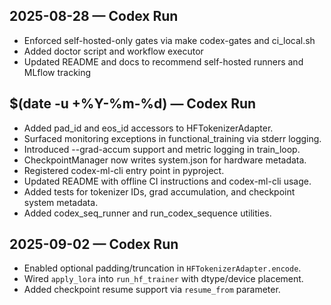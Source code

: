 ## 2025-08-28 — Codex Run
- Enforced self-hosted-only gates via make codex-gates and ci_local.sh
- Added doctor script and workflow executor
- Updated README and docs to recommend self-hosted runners and MLflow tracking

## $(date -u +%Y-%m-%d) — Codex Run
- Added pad_id and eos_id accessors to HFTokenizerAdapter.
- Surfaced monitoring exceptions in functional_training via stderr logging.
- Introduced --grad-accum support and metric logging in train_loop.
- CheckpointManager now writes system.json for hardware metadata.
- Registered codex-ml-cli entry point in pyproject.
- Updated README with offline CI instructions and codex-ml-cli usage.
- Added tests for tokenizer IDs, grad accumulation, and checkpoint system metadata.
- Added codex_seq_runner and run_codex_sequence utilities.

## 2025-09-02 — Codex Run
- Enabled optional padding/truncation in `HFTokenizerAdapter.encode`.
- Wired `apply_lora` into `run_hf_trainer` with dtype/device placement.
- Added checkpoint resume support via `resume_from` parameter.
